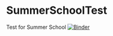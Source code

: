 # SummerSchoolTest
Test for Summer School
[![Binder](https://mybinder.org/badge_logo.svg)](https://mybinder.org/v2/gh/DiesDas/SummerSchoolTest/blob/main/SummerSchoolTest.ipynb/main)
